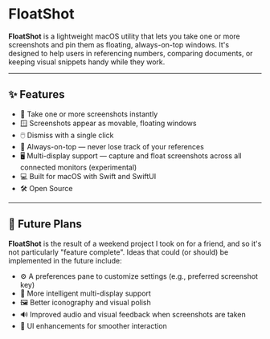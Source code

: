 # FloatShot

**FloatShot** is a lightweight macOS utility that lets you take one or more screenshots and pin them as floating, always-on-top windows. It's designed to help users in referencing numbers, comparing documents, or keeping visual snippets handy while they work.

---

## ✨ Features

- 📸 Take one or more screenshots instantly
- 🪟 Screenshots appear as movable, floating windows
- 🖱️ Dismiss with a single click
- 📌 Always-on-top — never lose track of your references
- 🖥️ Multi-display support — capture and float screenshots across all connected monitors (experimental)
- 💻 Built for macOS with Swift and SwiftUI
- 🛠️ Open Source

---

## 🔮 Future Plans

**FloatShot** is the result of a weekend project I took on for a friend, and so it's not particularly "feature complete". Ideas that could (or should) be implemented in the future include:

- ⚙️ A preferences pane to customize settings (e.g., preferred screenshot key)
- 🔄 More intelligent multi-display support
- 🖼️ Better iconography and visual polish
- 🔊 Improved audio and visual feedback when screenshots are taken
- 🧩 UI enhancements for smoother interaction
